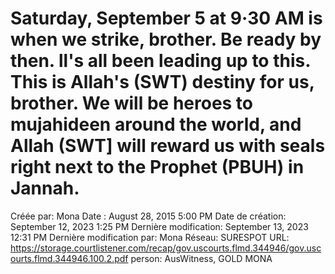 # Saturday, September 5 at 9·30 AM is when we strike, brother. Be ready by then. ll's all been leading up to this. This is Allah's (SWT) destiny for us, brother. We will be heroes to mujahideen around the world, and Allah (SWT] will reward us with seals right next to the Prophet (PBUH) in Jannah.

Créée par: Mona
Date : August 28, 2015 5:00 PM
Date de création: September 12, 2023 1:25 PM
Dernière modification: September 13, 2023 12:31 PM
Dernière modification par: Mona
Réseau: SURESPOT
URL: https://storage.courtlistener.com/recap/gov.uscourts.flmd.344946/gov.uscourts.flmd.344946.100.2.pdf
person: AusWitness, GOLD MONA
